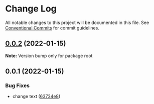 # Change Log

All notable changes to this project will be documented in this file.
See [Conventional Commits](https://conventionalcommits.org) for commit guidelines.

## [0.0.2](https://github.com/caioferrarezi/test-monorepo/compare/v0.0.1...v0.0.2) (2022-01-15)

**Note:** Version bump only for package root





## 0.0.1 (2022-01-15)


### Bug Fixes

* change text ([63734e8](https://github.com/caioferrarezi/test-monorepo/commit/63734e865517980b25decfd84e202b868c79bf22))
